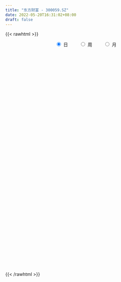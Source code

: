 ```yaml
---
title: "东方财富 - 300059.SZ"
date: 2022-05-20T16:31:02+08:00
draft: false
---
```

{{< rawhtml >}}
    <div style="text-align: center">
        <label style="padding: 1rem;"><input style="margin-right: .5rem" type="radio" name="period" value="D" checked onclick="period_change(this)">日</label>
        <label style="padding: 1rem;"><input style="margin-right: .5rem" type="radio" name="period" value="W" onclick="period_change(this)">周</label>
        <label style="padding: 1rem;"><input style="margin-right: .5rem" type="radio" name="period" value="M" onclick="period_change(this)">月</label>
    </div>
    <div id="chart" style="height: 700px;"></div> 
    <script type="text/javascript">
        const D_v = [1713750.3100000001,1135110.0700000001,1140028.75,4533814.5999999996,3163581.02,2182175.6299999999,2297210.21,2302024.8100000001,2277526.3900000001,2293171.5099999998,3681035.2400000002,2424144.0800000001,2310736.5699999998,2784335.6899999999,2328289.5600000001,2131901.0800000001,2104028.3300000001,2666024.2200000002,2994960.5499999998,2243388.04,2138614.8199999998,2137572.5499999998,3168015.5800000001,2539990.5,1910801.1000000001,3830795.1499999999,2359380.04,2132171.2799999998,2024753.03,1462616.8,1980094.76,1648186.55,4871876.1900000004,2649544.2599999998,2420875.8599999999,2582297.3199999998,3531828.1400000001,3282944.0499999998,1950733.8700000001,2130202.1200000001,2289475.21,3399633.0299999998,2096197.28,4508549.8899999997,2167411.54,1944698.0900000001,2628816.1699999999,2365988.4399999999,1511340.21,1204852.95,3706942.3799999999,3061140.1400000001,3704324.2999999998,3469322.5099999998,3262216.6000000001,2976611.4300000002,3288424.7400000002,2171747.3500000001,3620730.5499999998,2991645.0099999998,2218572.5899999999,2041567.46,1647063.2,2242187.0699999998,2523806.0800000001,1951506.03,1922757.75,1271960.02,1770361.72,2859724.0600000001,4559161.1299999999,3239069.0699999998,2540794.6699999999,1654203.4199999999,2634517.6299999999,1712897.3,1782439.55,1340908.6899999999,2268279.6299999999,2433945.2799999998,3746785.1499999999,2175634.8399999999,2939772.7000000002,4646168.2599999998,4246769.5800000001,4135628.1000000001,1987842.25,2619172.7799999998,2530003.0,2581823.2400000002,1706941.8300000001,2195664.8799999999,1399441.1699999999,1058159.1899999999,1730172.3,1232022.03,2758941.0,2221978.9199999999,1467154.9399999999,1392954.3799999999,1509779.3300000001,1192235.6299999999,2413652.5099999998,1148320.1599999999,807569.6,1479945.9299999999,1591332.46,1353967.3999999999,1106716.22,1261393.28,966589.22,1599071.5900000001,1323369.45,1831646.5800000001,1391214.6899999999,1321863.23,1032834.78,1673417.2,1117607.25,1070337.1499999999,969142.01,1574916.05,1032316.14,1097271.1399999999,3179945.75,1546946.54,1240530.0600000001,1318847.25,890843.6,839490.63,1428304.23,1678942.01,1363053.05,1076646.23,895672.4399999999,883169.86,1001044.92,918618.9399999999,922119.84,925246.22,1331098.3700000001,2647528.9500000002,1366795.3400000001,1393955.5700000001,2646421.4300000002,1510271.03,2641813.0699999998,1276814.47,1376025.4199999999,977135.65,1481749.8500000001,1512291.03,1066823.47,669788.6899999999,813694.21,762915.74,788463.79,986587.45,1274313.04,1327515.8300000001,793779.29,1388634.04,1917219.1499999999,1998638.9199999999,1215736.54,1088338.3799999999,893459.76,1213728.6499999999,1610759.6899999999,1251405.28,1225401.3600000001,1133414.27,1483437.8899999999,1715073.04,1025776.1800000001,1078118.04,1404187.5800000001,1345789.8600000001,1163349.5,1112060.3400000001,1229368.26,1264104.9099999999,1192718.48,1312558.8799999999,1224638.5600000001,5488675.4199999999,2749549.1400000001,2074720.72,1420359.76,1771747.97,3633193.46,2502258.7200000002,2676883.7400000002,2338315.71,2350371.71,1884733.3799999999,2728677.96,1123370.6200000001,1455123.2,1920697.55,2494210.1200000001,2229400.2799999998,3214848.8100000001,2719642.5800000001,4062661.4100000001,2418176.98,3357901.98,5466487.8200000003,5617217.1799999997,2780824.9199999999,2883179.1000000001,1769956.3,1472349.79,1840421.24,1748652.04,1541132.1899999999,1033940.59,3520017.3599999999,2108911.0600000001,2791167.9100000001,1704403.72,1934747.28,2159816.6800000002,2491408.5600000001,3076923.23,2349526.3399999999,2989752.48,2103917.5,1907582.9399999999,1412020.21,2734164.9100000001,2403234.6800000002,2050649.8799999999,3374015.4300000002,3386017.4900000002,3827277.4100000001,2418651.1000000001,5044525.7699999996,2519566.5800000001,2179165.6600000001,1339860.6899999999,2253886.25,3794936.5,2194966.21,1520959.8300000001,1518007.3700000001,1387186.55,1698599.28,1538775.4399999999,3350107.1400000001]
const D_histogram = [0.0,-0.0088196011,-0.012103749,0.1585532741,0.2533633622,0.3025850684,0.3517249756,0.3837598399,0.3262064455,0.3069717986,0.3901314095,0.400335621,0.3855867445,0.3429156759,0.3160119373,0.2503690303,0.1484780241,0.078699127,0.0293542937,-0.0036100395,-0.0516042821,-0.1138138028,-0.1093050755,-0.1059151571,-0.1349695132,-0.2620518028,-0.2916925817,-0.2723481848,-0.2327709665,-0.2048584299,-0.1619216595,-0.1565114071,-0.0335246689,0.044383923,0.0310068812,0.0707915848,0.0000961523,-0.1260699097,-0.1989904646,-0.2263035491,-0.2130063568,-0.1590997127,-0.1049987754,0.0107830916,0.0440808323,0.0503366047,0.0980529797,0.0879189525,0.0773771831,0.0568792984,0.1281080014,0.2093306495,0.192935254,0.0982820735,-0.0693123031,-0.2021033656,-0.1948583958,-0.2397421258,-0.1542876781,-0.0856349757,-0.0235013779,-0.0333366123,-0.0283066201,-0.0093849947,0.0230996775,-0.0002306002,-0.0657960557,-0.1012397388,-0.1194163407,-0.1912965882,-0.1102486539,-0.1154799307,-0.1498671818,-0.1585010859,-0.1226165824,-0.127751714,-0.1543353698,-0.1618571102,-0.1831842435,-0.1633826583,-0.0993801756,-0.0526855678,-0.0435516574,0.0567044865,0.1821795896,0.3101059904,0.3727799551,0.4020793304,0.4355834304,0.3910333346,0.3345254382,0.2122870826,0.1528556075,0.0841267204,0.0304803389,-0.0109698591,-0.114155727,-0.1056221156,-0.1322515679,-0.1097703958,-0.0823503629,-0.0742910678,-0.1555010048,-0.1793637265,-0.1931854441,-0.1534341451,-0.1364408315,-0.1300477491,-0.1192076164,-0.1016328435,-0.1038519416,-0.0635220329,-0.0371916435,-0.0728917385,-0.1236974502,-0.1173996081,-0.1225597112,-0.1513207097,-0.1368174861,-0.113144338,-0.0825880189,-0.0263353702,0.0208748058,0.0577697936,0.1709600948,0.2381662914,0.2629502941,0.2359082327,0.2249853542,0.180752883,0.1700330178,0.1863255528,0.175320894,0.1351949997,0.0791414947,0.0275287787,-0.0054027278,-0.0381478867,-0.0546520607,-0.0530946532,-0.057676028,-0.0381642235,-0.0182717533,0.0284337722,0.1116916153,0.1374316586,0.2081593996,0.2472343075,0.273405087,0.2762378191,0.2127636481,0.1365586372,0.0815018328,0.0180096129,-0.0230913313,-0.0627946371,-0.1089446182,-0.1018589104,-0.1696971865,-0.1702764723,-0.1632782713,-0.2215014298,-0.2926623427,-0.384504097,-0.4358944938,-0.4587793706,-0.4567786644,-0.4175670232,-0.4298327462,-0.4292618443,-0.367213101,-0.2955568398,-0.2267880312,-0.1358839382,-0.0922826532,-0.0888929218,-0.1223479723,-0.0798419994,-0.0887869983,-0.1070495933,-0.0604917886,-0.0259798593,0.0326341549,0.0464803443,0.0377977713,-0.1876914302,-0.3189234916,-0.3707454688,-0.371887961,-0.3673911968,-0.3842087094,-0.4041469389,-0.3291779798,-0.2678788354,-0.1848780398,-0.0922111157,0.0220140013,0.0896406257,0.1211263078,0.1089450813,0.0496436799,0.0221203764,-0.0148463629,-0.0085735887,0.0117727261,-0.0211311341,-0.0628360842,0.0539732681,0.1711118394,0.2564756784,0.2590773628,0.2626278595,0.269166468,0.2750262761,0.2344713332,0.2003415432,0.1615010083,0.2374793371,0.2414645186,0.2785664199,0.2871882933,0.2593604823,0.2652161265,0.1868348573,0.2114926379,0.206180543,0.2423341619,0.2596105245,0.2237992239,0.1762280446,0.0787631729,0.0200496709,-0.0062376486,-0.0325066292,-0.0407203703,0.0152364352,0.0127195252,0.1223505301,0.1615925047,0.1230199123,0.0910231463,0.0946121459,0.1156345961,0.1334548765,0.1403716398,0.1193501141,0.113556202,0.0886336233,0.0604841553,0.0814276996]
const D_fast = [0.0,-0.0110245014,-0.0173345866,0.1929607551,0.3511116837,0.475979657,0.6130508081,0.7410256324,0.7650238493,0.8225321521,1.0032246154,1.1135127322,1.1951605417,1.2382183921,1.2903176379,1.2872669884,1.2224954883,1.1723913729,1.130385113,1.09651827,1.0356229568,0.9449599854,0.9221424439,0.899053573,0.8362568386,0.6436615983,0.5410976739,0.4923550246,0.4737395014,0.4504374304,0.4528937859,0.4191761865,0.5337817575,0.6227863302,0.6171610087,0.6746436085,0.603972214,0.4462886746,0.3236205035,0.2397315318,0.1997771349,0.2139088508,0.2417600943,0.3602377342,0.404555683,0.4233956066,0.4956252264,0.5074709374,0.5162734638,0.5099954037,0.613251107,0.7468064175,0.7786448355,0.7085621734,0.5236397211,0.3403228171,0.2988531879,0.1940339265,0.2409164546,0.2881604131,0.3444186665,0.326249279,0.3242026162,0.340777993,0.3790375845,0.3556496567,0.2736351873,0.2128815695,0.1648508824,0.0451464879,0.0986322587,0.0645309993,-0.0073230473,-0.0555822228,-0.0503518649,-0.0874249251,-0.1525924233,-0.2005784412,-0.2677016354,-0.2887457148,-0.249588276,-0.2160650601,-0.217819064,-0.1033867986,0.0676332019,0.2730861003,0.4289550538,0.5587742617,0.7011742194,0.7543824572,0.7815059204,0.7123393354,0.6911217622,0.6434245551,0.5973982584,0.5532055956,0.421480796,0.4036088784,0.3439165341,0.3389551073,0.3457875494,0.3352740776,0.2151888894,0.1464852361,0.0843671574,0.0857599202,0.0686430259,0.0425241711,0.0235623997,0.0157289617,-0.0124531218,0.0119962786,0.0290287572,-0.0248942725,-0.1066243467,-0.1296764067,-0.1654764376,-0.2320676135,-0.2517687615,-0.2563816978,-0.2464723835,-0.1968035773,-0.1443746998,-0.0930372636,0.0628930612,0.1896408307,0.280162407,0.3120974037,0.3574208638,0.3583766133,0.3901650026,0.4530389258,0.4858644904,0.479537346,0.4432692147,0.3985386934,0.364256505,0.3219743744,0.2918071852,0.2800909295,0.2610905476,0.2710612963,0.2863858282,0.3401997967,0.4513805436,0.5114785015,0.6342460925,0.7351295772,0.8296516285,0.9015438153,0.8912605564,0.8491952047,0.8145138585,0.7555240419,0.7086502648,0.6532482997,0.5798621641,0.5614831443,0.4512205716,0.4080721677,0.3742508008,0.2606522849,0.1163257863,-0.0716419922,-0.2320060125,-0.369585732,-0.4817796919,-0.5469598064,-0.666683716,-0.7734282752,-0.8031828071,-0.8054157559,-0.793343955,-0.7364108466,-0.7158802249,-0.7347137239,-0.7987557676,-0.7762102945,-0.8073520429,-0.8523770363,-0.8209421788,-0.7929252143,-0.7261526614,-0.7006863859,-0.699919516,-0.9723315751,-1.1832945094,-1.3278028539,-1.4219173362,-1.5092683713,-1.6221380612,-1.7431130255,-1.7504385613,-1.7561091258,-1.7193278401,-1.649713695,-1.5299850776,-1.4399482968,-1.3781810378,-1.3631259939,-1.4100164753,-1.4320096847,-1.4726880147,-1.4685586377,-1.4452691414,-1.4834557851,-1.5408697563,-1.4105670869,-1.2506505558,-1.1011677972,-1.033796772,-0.9645893105,-0.890759085,-0.8161427079,-0.7980798175,-0.7821242217,-0.7805895045,-0.6452413414,-0.5808900302,-0.474146524,-0.3937275772,-0.3567152676,-0.2845555918,-0.3162281468,-0.2386972067,-0.1924641658,-0.0957270065,-0.0135480126,0.0065904926,0.0030763245,-0.074697754,-0.1283988382,-0.1562455698,-0.1906412078,-0.2090350414,-0.1492691271,-0.1486061558,-0.0083875184,0.0712525824,0.0634349681,0.0541939886,0.0814360247,0.131367124,0.1825511234,0.2245607968,0.2333767996,0.255971938,0.253207765,0.2401793359,0.281479805]
const D_slow = [0.0,-0.0022049003,-0.0052308375,0.034407481,0.0977483215,0.1733945886,0.2613258325,0.3572657925,0.4388174039,0.5155603535,0.6130932059,0.7131771111,0.8095737973,0.8953027162,0.9743057006,1.0368979581,1.0740174642,1.0936922459,1.1010308193,1.1001283095,1.0872272389,1.0587737882,1.0314475194,1.0049687301,0.9712263518,0.9057134011,0.8327902557,0.7647032094,0.7065104678,0.6552958604,0.6148154455,0.5756875937,0.5673064265,0.5784024072,0.5861541275,0.6038520237,0.6038760618,0.5723585843,0.5226109682,0.4660350809,0.4127834917,0.3730085635,0.3467588697,0.3494546426,0.3604748507,0.3730590018,0.3975722468,0.4195519849,0.4388962807,0.4531161053,0.4851431056,0.537475768,0.5857095815,0.6102800999,0.5929520241,0.5424261827,0.4937115838,0.4337760523,0.3952041328,0.3737953888,0.3679200444,0.3595858913,0.3525092363,0.3501629876,0.355937907,0.3558802569,0.339431243,0.3141213083,0.2842672231,0.2364430761,0.2088809126,0.18001093,0.1425441345,0.102918863,0.0722647174,0.0403267889,0.0017429465,-0.038721331,-0.0845173919,-0.1253630565,-0.1502081004,-0.1633794923,-0.1742674067,-0.1600912851,-0.1145463877,-0.0370198901,0.0561750987,0.1566949313,0.2655907889,0.3633491226,0.4469804821,0.5000522528,0.5382661547,0.5592978348,0.5669179195,0.5641754547,0.535636523,0.5092309941,0.4761681021,0.4487255031,0.4281379124,0.4095651454,0.3706898942,0.3258489626,0.2775526016,0.2391940653,0.2050838574,0.1725719202,0.1427700161,0.1173618052,0.0913988198,0.0755183115,0.0662204007,0.0479974661,0.0170731035,-0.0122767985,-0.0429167263,-0.0807469038,-0.1149512753,-0.1432373598,-0.1638843645,-0.1704682071,-0.1652495056,-0.1508070572,-0.1080670335,-0.0485254607,0.0172121128,0.076189171,0.1324355096,0.1776237303,0.2201319848,0.266713373,0.3105435965,0.3443423464,0.36412772,0.3710099147,0.3696592328,0.3601222611,0.3464592459,0.3331855826,0.3187665756,0.3092255197,0.3046575814,0.3117660245,0.3396889283,0.374046843,0.4260866929,0.4878952697,0.5562465415,0.6253059962,0.6784969083,0.7126365676,0.7330120258,0.737514429,0.7317415961,0.7160429369,0.6888067823,0.6633420547,0.6209177581,0.57834864,0.5375290722,0.4821537147,0.408988129,0.3128621048,0.2038884813,0.0891936387,-0.0250010274,-0.1293927832,-0.2368509698,-0.3441664309,-0.4359697061,-0.5098589161,-0.5665559239,-0.6005269084,-0.6235975717,-0.6458208021,-0.6764077952,-0.6963682951,-0.7185650447,-0.745327443,-0.7604503901,-0.766945355,-0.7587868163,-0.7471667302,-0.7377172873,-0.7846401449,-0.8643710178,-0.957057385,-1.0500293753,-1.1418771745,-1.2379293518,-1.3389660865,-1.4212605815,-1.4882302903,-1.5344498003,-1.5575025792,-1.5519990789,-1.5295889225,-1.4993073455,-1.4720710752,-1.4596601552,-1.4541300611,-1.4578416518,-1.459985049,-1.4570418675,-1.462324651,-1.4780336721,-1.4645403551,-1.4217623952,-1.3576434756,-1.2928741349,-1.22721717,-1.159925553,-1.091168984,-1.0325511507,-0.9824657649,-0.9420905128,-0.8827206785,-0.8223545489,-0.7527129439,-0.6809158705,-0.61607575,-0.5497717183,-0.503063004,-0.4501898445,-0.3986447088,-0.3380611683,-0.2731585372,-0.2172087312,-0.1731517201,-0.1534609269,-0.1484485091,-0.1500079213,-0.1581345786,-0.1683146711,-0.1645055623,-0.161325681,-0.1307380485,-0.0903399223,-0.0595849442,-0.0368291577,-0.0131761212,0.0157325278,0.0490962469,0.0841891569,0.1140266854,0.1424157359,0.1645741418,0.1796951806,0.2000521055]
const D_data = [['2021-05-11', 20.5358, 21.1924, 20.3215, 21.4205],['2021-05-12', 20.8745, 21.0542, 20.7362, 21.1025],['2021-05-13', 20.7362, 21.0818, 20.6809, 21.3929],['2021-05-14', 21.3583, 23.7775, 21.3306, 24.1162],['2021-05-17', 23.4319, 23.7222, 23.3628, 24.0194],['2021-05-18', 23.7084, 23.7844, 23.6393, 24.5517],['2021-05-19', 23.66, 24.3443, 23.6393, 24.9526],['2021-05-20', 24.4687, 24.6899, 24.3305, 25.2083],['2021-05-21', 24.7452, 23.8397, 23.7637, 24.7452],['2021-05-24', 24.4687, 24.4342, 24.2614, 24.9387],['2021-05-25', 24.4687, 26.252, 24.4273, 26.4663],['2021-05-26', 26.4732, 26.0032, 25.8304, 26.6253],['2021-05-27', 26.0195, 26.1026, 25.3881, 26.4183],['2021-05-28', 26.0029, 26.0112, 25.629, 26.9167],['2021-05-31', 25.7869, 26.4183, 25.438, 26.4183],['2021-06-01', 26.169, 26.0527, 25.5543, 26.3186],['2021-06-02', 26.1026, 25.4546, 25.2801, 26.302],['2021-06-03', 25.5543, 25.6373, 25.5543, 26.5346],['2021-06-04', 25.4213, 25.7703, 25.2718, 26.5595],['2021-06-07', 25.7537, 25.9198, 25.3383, 26.2521],['2021-06-08', 25.7537, 25.6457, 25.521, 26.2853],['2021-06-09', 25.5792, 25.2552, 24.8564, 25.8367],['2021-06-10', 25.33, 25.9946, 25.3217, 26.5844],['2021-06-11', 26.1773, 26.061, 25.845, 26.41],['2021-06-15', 26.061, 25.629, 25.2552, 26.1856],['2021-06-16', 25.5127, 23.9509, 23.926, 25.8035],['2021-06-17', 23.9924, 24.6487, 23.9924, 24.8897],['2021-06-18', 24.8398, 25.1223, 24.6321, 25.4878],['2021-06-21', 25.4047, 25.438, 25.2386, 25.8201],['2021-06-22', 25.5709, 25.3964, 25.0143, 25.6623],['2021-06-23', 25.4712, 25.7204, 25.1804, 25.953],['2021-06-24', 25.7537, 25.3383, 25.2552, 25.9032],['2021-06-25', 25.5044, 27.166, 25.2718, 27.5813],['2021-06-28', 27.249, 27.2324, 26.7423, 27.3404],['2021-06-29', 27.2075, 26.3767, 26.2189, 27.2075],['2021-06-30', 26.5429, 27.2407, 26.4016, 27.4899],['2021-07-01', 28.0383, 25.8866, 25.8617, 28.1463],['2021-07-02', 25.7703, 24.6903, 24.4909, 25.7703],['2021-07-05', 24.6072, 24.765, 24.2749, 24.9063],['2021-07-06', 24.7817, 24.9644, 24.2666, 25.006],['2021-07-07', 24.5075, 25.3217, 24.4909, 25.5626],['2021-07-08', 25.5875, 25.9198, 25.5875, 26.6841],['2021-07-09', 25.6706, 26.1607, 25.4629, 26.3269],['2021-07-12', 26.709, 27.4069, 26.1773, 27.9053],['2021-07-13', 27.1743, 26.8503, 26.6509, 27.4567],['2021-07-14', 26.709, 26.709, 26.4847, 27.2906],['2021-07-15', 26.5844, 27.4899, 26.4847, 27.7309],['2021-07-16', 27.6893, 26.9998, 26.8336, 27.8056],['2021-07-19', 26.7755, 27.0663, 26.626, 27.2407],['2021-07-20', 26.7672, 26.9749, 26.6924, 27.3404],['2021-07-21', 27.2324, 28.4038, 27.1244, 28.8939],['2021-07-22', 28.5699, 29.1515, 28.1961, 29.2429],['2021-07-23', 29.1598, 28.3456, 28.1629, 29.9822],['2021-07-26', 28.5699, 27.2656, 26.9998, 28.6364],['2021-07-27', 27.8306, 25.737, 25.5127, 27.9219],['2021-07-28', 25.546, 25.33, 24.4078, 25.9863],['2021-07-29', 26.169, 26.6592, 25.9447, 26.9583],['2021-07-30', 26.3435, 25.7952, 25.6041, 26.5346],['2021-08-02', 25.8367, 27.4401, 25.5044, 28.1296],['2021-08-03', 27.3321, 27.6063, 27.2075, 28.4536],['2021-08-04', 27.4983, 27.8887, 27.1743, 28.1463],['2021-08-05', 27.9136, 27.1576, 26.9001, 27.9136],['2021-08-06', 27.1327, 27.357, 27.1327, 27.8389],['2021-08-09', 27.1576, 27.6312, 27.0663, 28.0632],['2021-08-10', 27.4152, 27.9967, 26.9998, 28.0133],['2021-08-11', 28.0383, 27.3819, 27.2573, 28.2293],['2021-08-12', 27.249, 26.6343, 26.5013, 27.4152],['2021-08-13', 26.4183, 26.7173, 26.3435, 27.1327],['2021-08-16', 26.7256, 26.7423, 26.6426, 27.4152],['2021-08-17', 26.5678, 25.737, 25.6789, 27.3986],['2021-08-18', 25.9946, 27.5896, 25.5958, 28.0798],['2021-08-19', 27.5896, 26.6509, 26.41, 27.7475],['2021-08-20', 26.5263, 26.0943, 25.7121, 27.0413],['2021-08-23', 26.1773, 26.194, 25.845, 26.5512],['2021-08-24', 26.194, 26.7256, 25.8866, 27.3155],['2021-08-25', 26.5844, 26.2023, 25.9364, 26.5927],['2021-08-26', 26.1275, 25.737, 25.7204, 26.4598],['2021-08-27', 25.629, 25.7537, 25.5127, 26.0693],['2021-08-30', 25.9281, 25.3549, 24.8647, 25.9946],['2021-08-31', 25.1721, 25.7121, 24.9229, 25.9613],['2021-09-01', 25.5709, 26.3684, 25.222, 27.166],['2021-09-02', 26.169, 26.3684, 26.0527, 26.8253],['2021-09-03', 27.2906, 25.9863, 25.978, 27.4484],['2021-09-06', 25.6872, 27.4069, 25.6041, 27.8306],['2021-09-07', 27.2158, 28.4121, 27.0829, 28.9022],['2021-09-08', 28.329, 29.3176, 28.2459, 30.5305],['2021-09-09', 29.2429, 29.2927, 28.7444, 29.6416],['2021-09-10', 29.3675, 29.4505, 29.2844, 30.3062],['2021-09-13', 29.5752, 30.0404, 29.5502, 30.5721],['2021-09-14', 30.2232, 29.409, 29.0767, 30.4392],['2021-09-15', 29.7413, 29.3342, 28.8275, 29.7413],['2021-09-16', 29.4589, 28.3124, 27.8721, 29.5004],['2021-09-17', 28.3124, 28.8275, 28.0715, 29.0435],['2021-09-22', 28.2459, 28.5367, 28.1296, 28.9022],['2021-09-23', 29.0019, 28.5201, 28.3124, 29.4921],['2021-09-24', 28.3955, 28.5035, 28.329, 29.1016],['2021-09-27', 28.6198, 27.3653, 27.2075, 29.1432],['2021-09-28', 27.6312, 28.4952, 27.4069, 28.8856],['2021-09-29', 28.3872, 27.9801, 27.5813, 28.4038],['2021-09-30', 28.2044, 28.5533, 27.7641, 28.7859],['2021-10-08', 28.9521, 28.7361, 28.329, 29.4007],['2021-10-11', 28.7195, 28.5866, 28.4952, 29.2927],['2021-10-12', 28.2459, 27.2324, 26.709, 28.2792],['2021-10-13', 27.1078, 27.5813, 26.7755, 27.7807],['2021-10-14', 27.573, 27.4983, 27.2573, 27.7143],['2021-10-15', 26.9998, 28.1379, 26.9333, 28.2875],['2021-10-18', 28.2459, 27.9219, 27.6229, 28.4619],['2021-10-19', 27.9136, 27.7724, 27.6063, 28.329],['2021-10-20', 27.9136, 27.7973, 27.6893, 28.2875],['2021-10-21', 27.8139, 27.8887, 27.3404, 28.0798],['2021-10-22', 27.9718, 27.6146, 27.5896, 28.0383],['2021-10-25', 27.6312, 28.1961, 27.3819, 28.329],['2021-10-26', 28.0632, 28.1712, 27.9967, 28.4536],['2021-10-27', 28.0798, 27.3321, 27.0829, 28.1629],['2021-10-28', 27.1743, 26.8336, 26.7173, 27.4401],['2021-10-29', 26.7506, 27.3321, 26.6841, 27.4983],['2021-11-01', 27.0912, 27.0912, 26.9998, 27.4152],['2021-11-02', 27.0413, 26.5844, 26.0444, 27.1576],['2021-11-03', 26.7506, 26.9583, 26.6426, 27.1909],['2021-11-04', 27.2075, 27.058, 26.9832, 27.5647],['2021-11-05', 26.925, 27.1909, 26.8669, 27.4069],['2021-11-08', 27.2324, 27.681, 27.1992, 28.0299],['2021-11-09', 27.7059, 27.8223, 27.4484, 27.8887],['2021-11-10', 27.6561, 27.9303, 27.4983, 28.005],['2021-11-11', 27.9967, 29.3675, 27.9884, 29.5336],['2021-11-12', 29.2512, 29.4339, 29.2179, 29.8244],['2021-11-15', 29.4339, 29.3509, 29.2346, 29.8742],['2021-11-16', 29.3841, 28.9022, 28.8109, 29.5918],['2021-11-17', 29.2595, 29.2013, 29.0102, 29.5336],['2021-11-18', 29.1598, 28.8192, 28.6115, 29.2678],['2021-11-19', 28.7361, 29.2595, 28.653, 29.6416],['2021-11-22', 29.3259, 29.7912, 29.2013, 29.9905],['2021-11-23', 29.7745, 29.6499, 29.5835, 30.2149],['2021-11-24', 29.6001, 29.3176, 29.2179, 29.8493],['2021-11-25', 29.409, 28.9936, 28.8856, 29.4755],['2021-11-26', 28.9106, 28.8524, 28.6032, 29.0933],['2021-11-29', 28.5866, 28.9189, 28.545, 28.9521],['2021-11-30', 29.0352, 28.7776, 28.5949, 29.3758],['2021-12-01', 28.7444, 28.8607, 28.4536, 29.0684],['2021-12-02', 28.7527, 29.0518, 28.6696, 29.1266],['2021-12-03', 29.1349, 28.9687, 28.2459, 29.2013],['2021-12-06', 28.9272, 29.3176, 28.9189, 30.4059],['2021-12-07', 29.8244, 29.4505, 29.1182, 29.8659],['2021-12-08', 29.7829, 30.0155, 29.4339, 30.1401],['2021-12-09', 30.0819, 30.9293, 29.8493, 31.569],['2021-12-10', 30.6967, 30.6552, 30.4558, 30.8628],['2021-12-13', 31.4195, 31.677, 31.2284, 32.6905],['2021-12-14', 31.677, 31.8265, 31.5524, 32.2087],['2021-12-15', 31.8265, 32.1256, 31.7351, 32.649],['2021-12-16', 32.3998, 32.217, 31.7102, 32.4828],['2021-12-17', 32.1173, 31.5108, 31.5108, 32.433],['2021-12-20', 31.5607, 31.2118, 31.0705, 32.1173],['2021-12-21', 31.2118, 31.3115, 30.6884, 31.4444],['2021-12-22', 31.1536, 31.029, 30.9625, 31.4028],['2021-12-23', 31.0788, 31.1287, 30.7133, 31.2367],['2021-12-24', 31.1287, 30.9958, 30.8878, 31.677],['2021-12-27', 31.3779, 30.7133, 30.5804, 31.3779],['2021-12-28', 30.8878, 31.2865, 30.7133, 31.2948],['2021-12-29', 31.2616, 30.165, 30.1152, 31.2699],['2021-12-30', 30.1567, 30.7715, 29.8327, 31.0705],['2021-12-31', 30.9708, 30.8296, 30.5887, 31.0207],['2022-01-04', 30.9459, 29.7912, 29.6998, 30.9708],['2022-01-05', 29.8659, 29.1349, 28.7693, 30.0736],['2022-01-06', 28.8358, 28.2127, 28.1463, 28.8524],['2022-01-07', 28.4038, 28.0383, 27.9801, 28.4453],['2022-01-10', 27.8389, 27.8555, 27.7059, 28.1878],['2022-01-11', 27.7392, 27.7475, 27.6644, 28.0299],['2022-01-12', 27.9136, 27.9635, 27.4983, 28.0798],['2022-01-13', 27.9967, 27.0247, 26.9998, 28.1379],['2022-01-14', 26.6592, 26.7672, 26.5927, 27.166],['2022-01-17', 26.7921, 27.3321, 26.7838, 27.5398],['2022-01-18', 27.3903, 27.4816, 27.166, 27.7807],['2022-01-19', 27.9635, 27.5398, 27.2407, 28.1961],['2022-01-20', 27.4152, 28.0216, 27.1244, 28.2459],['2022-01-21', 27.9386, 27.6146, 27.3986, 28.0549],['2022-01-24', 27.3903, 27.0746, 26.95, 27.7641],['2022-01-25', 26.6675, 26.3518, 26.302, 27.0081],['2022-01-26', 26.7423, 27.1493, 26.3103, 27.1493],['2022-01-27', 26.9167, 26.4266, 26.4016, 27.2407],['2022-01-28', 26.8503, 26.0527, 26.0361, 26.9084],['2022-02-07', 26.7589, 26.7672, 26.5013, 27.0247],['2022-02-08', 26.7672, 26.6924, 25.953, 26.8918],['2022-02-09', 26.7256, 27.141, 26.518, 27.1992],['2022-02-10', 27.2241, 26.7007, 26.4598, 27.3238],['2022-02-11', 26.6093, 26.3601, 26.2687, 26.9666],['2022-02-14', 26.0029, 22.8377, 22.3475, 26.1856],['2022-02-15', 22.3475, 22.7297, 22.1648, 22.8294],['2022-02-16', 22.9789, 22.8211, 22.7297, 23.3112],['2022-02-17', 22.6134, 22.8709, 22.5386, 23.1367],['2022-02-18', 22.6964, 22.4971, 22.306, 22.738],['2022-02-21', 22.4223, 21.7245, 21.6081, 22.5137],['2022-02-22', 21.3921, 21.0848, 20.9602, 21.5001],['2022-02-23', 21.334, 21.9321, 21.0848, 21.9737],['2022-02-24', 21.6081, 21.6829, 21.3091, 22.1232],['2022-02-25', 22.0568, 21.9488, 21.8491, 22.5054],['2022-02-28', 21.7826, 22.2146, 21.6829, 22.2977],['2022-03-01', 22.3475, 22.7961, 22.2063, 22.8875],['2022-03-02', 22.5552, 22.5303, 22.3891, 22.6217],['2022-03-03', 22.6051, 22.2146, 22.0734, 22.7629],['2022-03-04', 21.9737, 21.5998, 21.4503, 22.3143],['2022-03-07', 21.3174, 20.6694, 20.5032, 21.334],['2022-03-08', 20.7857, 20.6528, 20.2706, 21.0681],['2022-03-09', 20.7691, 20.1543, 19.2155, 20.8438],['2022-03-10', 20.7442, 20.3952, 20.3703, 21.0432],['2022-03-11', 20.0048, 20.4368, 19.1574, 20.8106],['2022-03-14', 19.9383, 19.5229, 19.5229, 20.146],['2022-03-15', 19.1075, 18.9663, 18.9414, 19.9466],['2022-03-16', 19.2737, 20.9435, 18.7919, 21.1845],['2022-03-17', 21.4337, 21.4669, 21.0598, 21.9986],['2022-03-18', 21.3506, 21.5915, 20.9352, 21.6829],['2022-03-21', 21.5085, 20.8106, 20.6943, 21.5085],['2022-03-22', 20.686, 20.8688, 20.5282, 21.226],['2022-03-23', 20.9768, 20.9768, 20.8189, 21.1761],['2022-03-24', 20.8438, 21.0598, 20.6029, 21.3174],['2022-03-25', 21.0017, 20.4368, 20.4285, 21.1346],['2022-03-28', 19.9632, 20.3454, 19.8054, 20.6029],['2022-03-29', 20.4202, 20.0962, 20.0297, 20.5863],['2022-03-30', 20.3454, 21.6663, 20.2789, 21.6663],['2022-03-31', 21.4503, 21.0515, 20.9768, 21.4503],['2022-04-01', 20.9435, 21.6746, 20.8854, 21.9238],['2022-04-06', 21.4171, 21.5666, 21.2011, 21.658],['2022-04-07', 21.4171, 21.1845, 21.1761, 21.9654],['2022-04-08', 21.1845, 21.6746, 21.0681, 21.8906],['2022-04-11', 21.3921, 20.5282, 20.5198, 21.4005],['2022-04-12', 20.4949, 21.766, 20.4783, 21.9903],['2022-04-13', 21.4337, 21.55, 21.3174, 22.0983],['2022-04-14', 21.8906, 22.2811, 21.6995, 22.5968],['2022-04-15', 22.0069, 22.3475, 21.9321, 22.6964],['2022-04-18', 21.8491, 21.7909, 21.3174, 22.0568],['2022-04-19', 21.6829, 21.55, 21.4752, 22.0734],['2022-04-20', 21.59, 20.61, 20.48, 21.75],['2022-04-21', 20.35, 20.69, 20.32, 21.25],['2022-04-22', 20.52, 20.85, 20.46, 21.26],['2022-04-25', 20.1, 20.67, 19.85, 21.21],['2022-04-26', 20.64, 20.75, 20.18, 21.36],['2022-04-27', 20.57, 21.65, 20.5, 21.85],['2022-04-28', 21.33, 21.05, 20.83, 21.49],['2022-04-29', 21.65, 22.78, 21.1, 23.04],['2022-05-05', 22.31, 22.4, 22.12, 22.7],['2022-05-06', 21.8, 21.53, 21.5, 22.08],['2022-05-09', 21.22, 21.5, 21.21, 21.85],['2022-05-10', 21.26, 21.94, 21.17, 22.07],['2022-05-11', 21.94, 22.31, 21.83, 23.05],['2022-05-12', 22.11, 22.48, 22.07, 22.96],['2022-05-13', 22.72, 22.53, 22.22, 22.79],['2022-05-16', 22.78, 22.26, 22.13, 22.94],['2022-05-17', 22.26, 22.49, 22.08, 22.58],['2022-05-18', 22.64, 22.27, 22.15, 22.7],['2022-05-19', 21.9, 22.17, 21.81, 22.24],['2022-05-20', 22.36, 22.85, 22.36, 23.07]]
const W_v = [3125492.79,2827452.0299999998,3950711.0800000001,3693542.3500000001,9631969.2699999996,8955784.9299999997,10400927.7700000014,6946276.0,9646301.4299999997,7063869.04,5154000.0599999996,6297163.7200000007,3515316.5800000001,3673155.25,3504099.8599999999,2366989.8599999999,4042911.52,4677732.9399999995,3997210.6899999999,5485009.5499999998,6015335.7800000003,5458212.1600000011,4575620.6299999999,3067621.1200000001,2981239.75,2715056.4699999997,4502531.4399999995,6429604.6200000001,14553881.6700000018,10753815.3100000005,10256817.9900000002,4075280.9699999997,2405946.0899999999,7739668.8100000005,6571775.9199999999,9949555.1600000001,8615681.0700000003,9222637.6999999993,4464893.8499999996,5717404.8700000001,8569701.5500000007,8600189.1600000001,5564443.7799999993,6541850.2000000011,6043393.8700000001,5545463.6799999997,6568429.2300000004,5809516.3199999994,5012031.0499999998,5118466.1100000003,6142624.46,6800693.7999999998,5729817.04,6107046.6999999993,6822779.7400000002,5113965.8899999997,5679733.8599999994,4428786.8300000001,4405665.5999999996,3620022.9199999995,4325999.2699999996,7255949.5,5378104.0800000001,3434965.7800000003,5603094.2800000003,6842439.5099999998,11017253.4399999995,9886642.9900000002,7031893.8999999994,9673529.0199999996,6694450.1200000001,4939479.9100000001,5073332.5899999989,3822944.5799999996,4078805.6800000002,3744364.9100000001,3848585.9199999999,5058376.5600000005,4272701.5699999994,3912882.5099999998,5323565.3300000001,7191940.8100000005,14575476.4600000009,27482514.1599999964,25185367.8900000006,15509737.1399999987,13405985.9100000001,13032912.3100000005,14934338.6300000008,11653724.1400000006,8385959.2999999998,8220643.7999999989,4763024.5600000005,11548212.5300000012,8080860.2199999997,7177688.6100000003,8493454.4000000004,4838538.8500000006,9267678.9199999999,12786653.0199999996,8431892.879999999,7632602.3500000006,5826326.2300000004,13602154.0399999991,9493329.0800000019,9489604.0899999999,9144912.5600000005,9010356.1600000001,14187124.910000002,9815910.0199999996,17000751.6400000006,11295281.9000000004,9263307.0800000019,8599757.6100000013,1157330.3799999999,6078197.4800000004,8566699.9499999993,5938326.5500000007,9791794.6799999997,6853882.4100000001,6213965.8300000001,5154484.4900000002,4054920.8399999999,6017567.4199999999,9360684.0500000007,14919302.0499999989,8437216.0999999996,10659381.7400000002,11448800.9800000004,7116640.9399999995,7548685.4699999997,11907203.8600000013,11603232.0199999996,22233980.2199999988,27375046.8599999994,22710133.3999999985,19269417.9100000001,16738990.2700000014,11953846.3999999985,8479550.9100000001,10266285.6699999999,12608719.2699999996,7976366.96,8956826.3499999996,6859365.2200000007,6673801.7400000002,7734981.3500000006,6871562.3900000006,12648438.1100000013,15343272.7400000002,18267200.2199999988,13228844.3100000005,24918616.9300000034,30488750.5799999982,29151234.4299999997,24034519.6399999969,18944624.9299999997,19830562.6399999969,16335626.9600000009,15731686.7600000016,17868486.9800000004,16296541.1799999997,14499125.370000001,12314136.3099999987,10748294.3200000003,4149754.3100000005,1850056.8600000001,10748062.7700000014,10657593.5099999998,9528894.6699999999,10749896.9700000007,14892325.7299999986,8704554.7300000004,11338678.5299999975,23810669.1000000015,12080998.8000000007,9711892.1799999997,10400054.629999999,14157543.3500000015,19923406.7100000009,20782285.7200000025,16073791.8200000003,16832257.4600000009,11694303.9900000002,8068081.1300000008,5813614.0299999993,14531086.5500000007,11873853.5499999989,12437754.120000001,9411666.2200000007,10174310.8500000015,8800781.9500000011,5589622.4199999999,7739931.5500000007,10169678.7399999984,11934105.3300000001,3566470.8899999997,9898938.9100000001,12222518.0600000005,13493423.0899999999,12225203.7400000021,12227581.4899999984,10233147.5700000003,11987527.3300000001,14467489.629999999,11866241.5099999998,13615464.129999999,13188599.9800000004,15168322.629999999,12519578.8099999987,9912216.9499999993,14969110.6500000004,9124966.5899999999,13564417.6000000015,17635580.9699999988,10413874.1199999992,4020353.5200000005,7841029.2399999993,1509779.3300000001,7041723.8299999991,6279998.5800000001,7467165.540000001,5863338.3899999997,8431395.620000001,5718015.7699999996,5897483.5900000008,5098128.29,9564972.3200000003,7753538.4600000009,4825513.1399999997,5170659.4000000004,6520228.6499999994,6057691.7600000007,6583102.7399999993,6103505.3200000003,6223389.0899999999,13505053.0100000016,13501023.3399999999,9112602.7100000009,14720763.2000000011,19640608.8800000027,9714558.4700000007,10995169.1099999994,5798967.6799999997,13011528.1099999994,10507652.620000001,18050487.1999999993,4698732.2400000002,11104609.4799999986,9492675.7800000012]
const W_histogram = [0.0,-0.0127124786,-0.0398067969,-0.0418764537,0.0034623464,0.025804613,0.0602126949,0.0854941688,0.1302236533,0.1321451631,0.1281805582,0.0965553805,0.0713925761,0.0555081866,0.0169106276,-0.0036887283,-0.0426790135,-0.0346212075,-0.0479999445,-0.0384256068,-0.0138579666,-0.0119028384,-0.0282613419,-0.0417109947,-0.0477063184,-0.0470811536,-0.0407066175,-0.0246136326,0.0557506877,0.0708953776,0.0190492491,-0.0179808416,-0.0284835628,-0.0260707905,0.0100439481,0.0457934623,0.0379052125,0.0917057134,0.0926845374,0.088762259,0.0850835066,0.1036499904,0.1239476671,0.1168039394,0.1115098198,0.0817372893,0.0257755117,-0.0293673429,-0.0514087574,-0.0951070214,-0.0897045823,-0.0930065492,-0.0916087096,-0.0703264137,-0.0549457496,-0.0717377537,-0.069781792,-0.0835047242,-0.0740768043,-0.0712364195,-0.077087236,-0.1361620397,-0.1424179578,-0.1381259611,-0.1482118867,-0.1096326053,-0.0695033727,-0.0132447554,0.0043833829,0.0637646558,0.0651114626,0.0634643864,0.0583508726,0.0554818937,0.040297363,0.0156536189,0.0205434789,0.0185992213,0.0231204596,0.0262096807,0.0373438784,0.0507138326,0.1569107047,0.3379692604,0.3834185784,0.3879605613,0.3855875737,0.3454513365,0.3330529647,0.2597352143,0.1966942591,0.107825763,-0.0154222754,-0.1094332697,-0.2062087694,-0.2554587847,-0.2741116096,-0.2903317188,-0.2807640422,-0.2071973945,-0.1717534099,-0.1396534495,-0.1330246053,-0.0638963784,-0.0346458097,-0.0270833853,-0.059123222,-0.0510677478,-0.010484405,0.0032577558,0.0772231588,0.126922725,0.1159519373,0.0852424117,0.0428490658,0.0308419246,0.0010167288,-0.0109035147,-0.0175502973,-0.0267383265,-0.0747693867,-0.1008005602,-0.1202487447,-0.1107987437,-0.0691708515,-0.0361769208,-0.024192273,0.0177214747,0.0456964527,0.0461207011,0.01777702,-0.019443363,-0.0184123064,0.0990409586,0.123487366,0.1970381824,0.1847939116,0.1259708952,0.0704632142,0.0135477399,0.0067636959,0.0174333558,-0.0103513818,0.0214259114,0.042584982,0.0320402239,-0.0110872435,-0.0385338585,-0.0078661934,0.041752439,0.1561317211,0.2610794896,0.4682719433,0.6927699014,0.7462629382,0.7480633114,0.7725641874,0.746491739,0.6063422773,0.5074042495,0.4100938337,0.2915048744,0.0755822209,-0.0141914345,-0.1313229018,-0.2172531193,-0.2495199936,-0.2136827598,-0.231396623,-0.3262107398,-0.3035110885,-0.2985242457,-0.2596629765,-0.1926423432,-0.0797245181,-0.1008129783,-0.1022143295,-0.1130315203,0.0581047272,0.2781630422,0.4831915321,0.7185597401,0.6298987605,0.5319141962,0.5621405605,0.4585610183,0.0650987276,-0.1918375731,-0.4745634583,-0.6905043338,-0.7652380932,-0.7537430857,-0.7735400011,-0.7183985912,-0.5235881542,-0.3547945137,-0.3294503963,-0.1184563259,0.0163689235,0.2309585593,0.3298136904,0.3841202849,0.3283249544,0.3960262354,0.2482636133,0.2244633918,0.2388083598,0.3081021244,0.1588556277,0.1425250101,0.0695401381,-0.0342212763,-0.1337333811,-0.1884804215,-0.0056369092,0.0557160918,0.0566594614,0.0434156959,0.030362765,-0.0317970965,-0.116625293,-0.1955816225,-0.2572553522,-0.1521232334,-0.1018777405,-0.1032862436,-0.1033590591,-0.0021488025,0.1042169134,0.1205320832,0.1015349312,-0.1063586057,-0.3244925892,-0.4016728373,-0.5393005023,-0.5870772338,-0.840839723,-0.9969545915,-1.0686909021,-1.1332916469,-1.0395402793,-0.9964626672,-0.8324496823,-0.6783307634,-0.4940034627,-0.4377887991,-0.2450866679,-0.1793201693,-0.0525636041,0.0624993565]
const W_fast = [0.0,-0.0158905983,-0.0529366158,-0.065475386,-0.0192709993,0.0095224205,0.0589836762,0.1056386922,0.18292409,0.2178818907,0.2459624253,0.2384760928,0.2311614324,0.2291540895,0.1947841874,0.1732626494,0.1236026108,0.1230051149,0.0976263918,0.0975943279,0.1186974763,0.1176768949,0.094253056,0.0703756545,0.0524537512,0.0413086276,0.0375065093,0.0474460861,0.1417480783,0.1746166126,0.1275327963,0.0860074953,0.0683838834,0.0642789581,0.1029046837,0.1501025635,0.1516906168,0.2284175461,0.2525675044,0.2708357908,0.288427915,0.3329068964,0.3841914899,0.406248747,0.4288320824,0.4194938742,0.3699759745,0.3074912843,0.2725976804,0.205122661,0.1880989545,0.1615453503,0.1400410125,0.1437417049,0.1453859317,0.1106594891,0.0951700029,0.0605708897,0.0514796085,0.0365108884,0.0113882628,-0.0817270508,-0.1235874584,-0.1538269519,-0.2009658491,-0.189794719,-0.1670413297,-0.1140939013,-0.0953699172,-0.0200474804,-0.002422808,0.0117962124,0.0212704169,0.0322719113,0.0271617214,0.006431382,0.0164571117,0.0191626594,0.0294640126,0.0391056539,0.0595758212,0.0856242335,0.2310487818,0.4965996527,0.6379036152,0.7394357385,0.8334596442,0.8796862411,0.9505511106,0.9421671638,0.9282997734,0.8663877179,0.7392841108,0.6179147991,0.469587107,0.3564723954,0.2692916682,0.1804886293,0.1198652954,0.1416325944,0.1341382266,0.1313248246,0.1046975174,0.1578516498,0.178440766,0.179232344,0.1324117018,0.1277002391,0.1656624807,0.1802190805,0.2734902731,0.3549205206,0.3729377172,0.3635387946,0.3318577152,0.327561055,0.2979900415,0.2833439193,0.2723095623,0.2564369515,0.1897135447,0.1384822312,0.0889718604,0.0707221755,0.0950573548,0.1190070553,0.1249436349,0.1712877513,0.2106868425,0.2226412661,0.19874184,0.1566606162,0.1530885963,0.2953021009,0.3506203499,0.4734307119,0.507384919,0.4800546263,0.4421627489,0.3886342096,0.3835410895,0.3985690884,0.3681965054,0.4053302765,0.4371355925,0.4346008904,0.3887016121,0.3516215325,0.3803226492,0.4403793914,0.5937916037,0.7640092447,1.0882696842,1.4859601177,1.726018889,1.91483509,2.1324770128,2.2930274992,2.3044636068,2.3323766415,2.3375896841,2.2918769433,2.0948498451,2.0015283311,1.8515661383,1.711322641,1.6166757682,1.5990923122,1.5235292932,1.3471624915,1.2939843706,1.224340152,1.198285677,1.2171457245,1.3101324201,1.2638407153,1.2368857818,1.1978107109,1.3834731402,1.6730722157,1.9988985886,2.4139067317,2.4827204422,2.5177144269,2.6884759314,2.6995366437,2.3223490349,2.017453341,1.6160865912,1.2275196323,0.9614763496,0.7845355857,0.57135367,0.4468954321,0.5108088305,0.5909038426,0.533885361,0.7152653499,0.8541828301,1.1265121057,1.3078206595,1.4581573251,1.4844432333,1.6511510732,1.5654543543,1.5977699808,1.6718170388,1.8181363345,1.7086037447,1.7279043796,1.6723045421,1.5599878086,1.4270423586,1.3251752128,1.5066094978,1.5818915218,1.5969997568,1.5946099152,1.5891476756,1.51903854,1.4050540202,1.2772022851,1.1512147173,1.2183160278,1.2430920856,1.2158620216,1.1899494413,1.2906224973,1.4230424415,1.4694906321,1.4758772129,1.2413940245,0.9421368938,0.7645384364,0.4920856457,0.2975396058,-0.1664328142,-0.5717863305,-0.9106953666,-1.2586190232,-1.4247527253,-1.63079078,-1.6748902157,-1.6903539876,-1.6295275527,-1.6827600888,-1.5513296246,-1.5303931684,-1.4167775041,-1.2860897045]
const W_slow = [0.0,-0.0031781197,-0.0131298189,-0.0235989323,-0.0227333457,-0.0162821925,-0.0012290187,0.0201445235,0.0527004368,0.0857367276,0.1177818671,0.1419207122,0.1597688563,0.1736459029,0.1778735598,0.1769513777,0.1662816243,0.1576263225,0.1456263363,0.1360199346,0.132555443,0.1295797334,0.1225143979,0.1120866492,0.1001600696,0.0883897812,0.0782131268,0.0720597187,0.0859973906,0.103721235,0.1084835473,0.1039883369,0.0968674462,0.0903497486,0.0928607356,0.1043091012,0.1137854043,0.1367118326,0.159882967,0.1820735317,0.2033444084,0.229256906,0.2602438228,0.2894448076,0.3173222626,0.3377565849,0.3442004628,0.3368586271,0.3240064378,0.3002296824,0.2778035368,0.2545518995,0.2316497221,0.2140681187,0.2003316813,0.1823972429,0.1649517949,0.1440756138,0.1255564128,0.1077473079,0.0884754989,0.0544349889,0.0188304995,-0.0157009908,-0.0527539625,-0.0801621138,-0.097537957,-0.1008491458,-0.0997533001,-0.0838121362,-0.0675342705,-0.0516681739,-0.0370804558,-0.0232099823,-0.0131356416,-0.0092222369,-0.0040863672,0.0005634382,0.0063435531,0.0128959732,0.0222319428,0.034910401,0.0741380771,0.1586303922,0.2544850368,0.3514751772,0.4478720706,0.5342349047,0.6174981459,0.6824319495,0.7316055142,0.758561955,0.7547063861,0.7273480687,0.6757958764,0.6119311802,0.5434032778,0.4708203481,0.4006293375,0.3488299889,0.3058916365,0.2709782741,0.2377221228,0.2217480282,0.2130865757,0.2063157294,0.1915349239,0.1787679869,0.1761468857,0.1769613247,0.1962671143,0.2279977956,0.2569857799,0.2782963828,0.2890086493,0.2967191305,0.2969733127,0.294247434,0.2898598596,0.283175278,0.2644829314,0.2392827913,0.2092206051,0.1815209192,0.1642282063,0.1551839761,0.1491359079,0.1535662766,0.1649903897,0.176520565,0.18096482,0.1761039793,0.1715009027,0.1962611423,0.2271329838,0.2763925294,0.3225910073,0.3540837311,0.3716995347,0.3750864697,0.3767773936,0.3811357326,0.3785478872,0.383904365,0.3945506105,0.4025606665,0.3997888556,0.390155391,0.3881888426,0.3986269524,0.4376598826,0.502929755,0.6199977409,0.7931902162,0.9797559508,1.1667717786,1.3599128255,1.5465357602,1.6981213295,1.8249723919,1.9274958504,2.000372069,2.0192676242,2.0157197656,1.9828890401,1.9285757603,1.8661957619,1.8127750719,1.7549259162,1.6733732313,1.5974954591,1.5228643977,1.4579486536,1.4097880678,1.3898569382,1.3646536937,1.3391001113,1.3108422312,1.325368413,1.3949091736,1.5157070566,1.6953469916,1.8528216817,1.9858002307,2.1263353709,2.2409756255,2.2572503073,2.2092909141,2.0906500495,1.9180239661,1.7267144428,1.5382786714,1.3448936711,1.1652940233,1.0343969847,0.9456983563,0.8633357572,0.8337216758,0.8378139066,0.8955535464,0.9780069691,1.0740370403,1.1561182789,1.2551248377,1.317190741,1.373306589,1.433008679,1.5100342101,1.549748117,1.5853793695,1.602764404,1.594209085,1.5607757397,1.5136556343,1.512246407,1.52617543,1.5403402953,1.5511942193,1.5587849106,1.5508356364,1.5216793132,1.4727839076,1.4084700695,1.3704392612,1.3449698261,1.3191482652,1.2933085004,1.2927712998,1.3188255281,1.3489585489,1.3743422817,1.3477526303,1.266629483,1.1662112737,1.0313861481,0.8846168396,0.6744069089,0.425168261,0.1579955355,-0.1253273762,-0.3852124461,-0.6343281129,-0.8424405334,-1.0120232243,-1.13552409,-1.2449712897,-1.3062429567,-1.351072999,-1.3642139001,-1.3485890609]
const W_data = [['2017-07-07', 4.7873, 4.8232, 4.7634, 4.9546],['2017-07-14', 4.7873, 4.624, 4.4806, 4.8351],['2017-07-21', 4.4209, 4.3134, 4.0624, 4.5045],['2017-07-28', 4.2934, 4.5125, 4.2377, 4.6559],['2017-08-04', 4.4727, 5.2055, 4.4368, 5.2772],['2017-08-11', 5.1736, 5.1099, 5.0382, 5.4086],['2017-08-18', 5.1259, 5.4485, 5.1099, 5.7631],['2017-08-25', 5.4285, 5.556, 5.1577, 5.556],['2017-09-01', 5.5879, 6.0817, 5.5281, 6.1654],['2017-09-08', 6.0459, 5.787, 5.7352, 6.245],['2017-09-15', 5.779, 5.8268, 5.7193, 5.9901],['2017-09-22', 5.8069, 5.4923, 5.329, 6.0339],['2017-09-29', 5.4724, 5.5082, 5.2613, 5.5918],['2017-10-13', 5.6994, 5.5879, 5.4485, 5.7511],['2017-10-20', 5.5241, 5.2095, 5.09, 5.6317],['2017-10-27', 5.2135, 5.3051, 5.1816, 5.4325],['2017-11-03', 5.2812, 4.9187, 4.7634, 5.2852],['2017-11-10', 4.9187, 5.4166, 4.8232, 5.4843],['2017-11-17', 5.4166, 5.1219, 5.0781, 5.548],['2017-11-24', 5.0701, 5.3847, 4.867, 5.6197],['2017-12-01', 5.3369, 5.6635, 5.2254, 5.6715],['2017-12-08', 5.5918, 5.4604, 5.4206, 5.7153],['2017-12-15', 5.4843, 5.1936, 5.1617, 5.6118],['2017-12-22', 5.1816, 5.1378, 5.0303, 5.2971],['2017-12-29', 5.1418, 5.1577, 4.8988, 5.1936],['2018-01-05', 5.1816, 5.2015, 5.1219, 5.3091],['2018-01-12', 5.1776, 5.2692, 5.0741, 5.3648],['2018-01-19', 5.2214, 5.4365, 4.9068, 5.564],['2018-01-26', 5.4405, 6.5278, 5.3887, 6.719],['2018-02-02', 6.48, 6.0339, 5.8547, 6.5517],['2018-02-09', 5.9383, 5.1458, 5.1458, 6.1733],['2018-02-14', 5.1697, 5.1059, 5.0183, 5.3887],['2018-02-23', 5.1936, 5.3051, 5.1577, 5.4126],['2018-03-02', 5.4246, 5.4365, 5.329, 5.6556],['2018-03-09', 5.4763, 5.9702, 5.4285, 5.9981],['2018-03-16', 6.014, 6.1972, 5.9383, 6.5517],['2018-03-23', 6.4123, 5.775, 5.6436, 6.5437],['2018-03-30', 5.7392, 6.7429, 5.7352, 6.7668],['2018-04-04', 6.7309, 6.3247, 6.2649, 6.8066],['2018-04-13', 6.3167, 6.3526, 6.2132, 6.5875],['2018-04-20', 6.3127, 6.4324, 6.2211, 7.0163],['2018-04-27', 6.4611, 6.8584, 6.15, 6.978],['2018-05-04', 6.8919, 7.112, 6.6717, 7.3035],['2018-05-11', 7.1742, 6.9397, 6.9397, 7.3609],['2018-05-18', 6.9158, 7.0642, 6.7722, 7.1072],['2018-05-25', 7.0642, 6.7866, 6.7866, 7.2077],['2018-06-01', 6.7531, 6.3175, 6.2553, 6.7866],['2018-06-08', 6.3558, 6.0734, 5.9442, 6.5281],['2018-06-15', 6.0352, 6.2936, 6.016, 6.4611],['2018-06-22', 6.2218, 5.8294, 5.6044, 6.2792],['2018-06-29', 5.8581, 6.308, 5.6475, 6.3463],['2018-07-06', 6.2697, 6.1692, 5.9729, 6.3989],['2018-07-13', 6.217, 6.1835, 5.9155, 6.3415],['2018-07-20', 6.2457, 6.4611, 6.1165, 6.5856],['2018-07-27', 6.4611, 6.4659, 6.4133, 6.9589],['2018-08-03', 6.4611, 6.0352, 5.9825, 6.5281],['2018-08-10', 5.9921, 6.1979, 5.9682, 6.2697],['2018-08-17', 6.1261, 5.9299, 5.8772, 6.2649],['2018-08-24', 5.9155, 6.1644, 5.9012, 6.241],['2018-08-31', 6.1931, 6.0734, 6.0543, 6.375],['2018-09-07', 6.0687, 5.9107, 5.8581, 6.1883],['2018-09-14', 5.8437, 4.9918, 4.9727, 5.8485],['2018-09-21', 4.9727, 5.3699, 4.92, 5.4321],['2018-09-28', 5.3029, 5.3843, 5.2598, 5.4226],['2018-10-12', 5.2168, 5.0684, 4.8004, 5.2598],['2018-10-19', 5.078, 5.6427, 4.9822, 5.6858],['2018-10-26', 5.7528, 5.7911, 5.7241, 6.2697],['2018-11-02', 5.8198, 6.2075, 5.7049, 6.2457],['2018-11-09', 6.174, 5.9059, 5.8246, 6.3415],['2018-11-16', 5.9059, 6.6526, 5.882, 6.8919],['2018-11-23', 6.6813, 6.1309, 6.0208, 6.7387],['2018-11-30', 6.1309, 6.1357, 5.9538, 6.3893],['2018-12-07', 6.4611, 6.1165, 6.0974, 6.5281],['2018-12-14', 6.0878, 6.1644, 6.0399, 6.3893],['2018-12-21', 6.1452, 5.9969, 5.9299, 6.2075],['2018-12-28', 5.9825, 5.7911, 5.6954, 6.0208],['2019-01-04', 5.7911, 6.1213, 5.6475, 6.2122],['2019-01-11', 6.0782, 6.0591, 5.9777, 6.284],['2019-01-18', 6.0974, 6.1644, 5.9729, 6.2505],['2019-01-25', 6.1787, 6.1883, 6.0687, 6.2936],['2019-02-01', 6.2697, 6.3558, 5.9634, 6.375],['2019-02-15', 6.3606, 6.4898, 6.3175, 6.7818],['2019-02-22', 6.5473, 8.0692, 6.5425, 8.0692],['2019-03-01', 8.8781, 10.0028, 8.6148, 10.2325],['2019-03-08', 10.2181, 9.237, 9.2131, 10.9504],['2019-03-15', 9.2944, 9.2131, 9.0503, 10.1033],['2019-03-22', 9.1796, 9.5002, 8.9307, 10.0123],['2019-03-29', 9.237, 9.2753, 8.6196, 9.3327],['2019-04-04', 9.3136, 9.8353, 9.1891, 10.2995],['2019-04-12', 9.9549, 9.17, 8.9929, 9.9645],['2019-04-19', 9.3854, 9.2131, 8.744, 9.4332],['2019-04-26', 9.3088, 8.7058, 8.6292, 9.3662],['2019-04-30', 8.5574, 7.8443, 7.7773, 8.61],['2019-05-10', 7.2029, 7.6768, 6.9541, 7.7294],['2019-05-17', 7.514, 7.0977, 7.0019, 7.581],['2019-05-24', 7.0785, 7.2036, 6.9971, 7.4518],['2019-05-31', 7.2554, 7.2726, 7.2036, 7.6003],['2019-06-06', 7.3646, 7.0541, 7.0312, 7.4451],['2019-06-14', 7.0714, 7.1921, 6.8414, 7.5773],['2019-06-21', 7.2036, 8.0775, 7.1174, 8.1982],['2019-06-28', 8.0947, 7.79, 7.6751, 8.112],['2019-07-05', 8.089, 7.8475, 7.7325, 8.1522],['2019-07-12', 7.767, 7.5601, 7.3933, 7.8303],['2019-07-19', 7.5946, 8.5029, 7.5313, 8.6007],['2019-07-26', 8.5317, 8.2615, 8.112, 8.5834],['2019-08-02', 8.2155, 8.0947, 7.9568, 8.4972],['2019-08-09', 7.9913, 7.5256, 7.4221, 8.0947],['2019-08-16', 7.6003, 7.9453, 7.5198, 8.1005],['2019-08-23', 8.0775, 8.4857, 8.0315, 8.8594],['2019-08-30', 8.2787, 8.319, 8.1982, 8.7674],['2019-09-06', 8.3132, 9.371, 8.3075, 9.762],['2019-09-12', 9.578, 9.5148, 9.2791, 9.6815],['2019-09-20', 9.5435, 8.9916, 8.8766, 9.555],['2019-09-27', 8.9111, 8.7501, 8.5834, 9.0778],['2019-09-30', 8.7271, 8.4972, 8.4684, 8.7674],['2019-10-11', 8.5317, 8.8019, 8.3419, 8.9226],['2019-10-18', 8.9169, 8.5202, 8.5087, 9.1238],['2019-10-25', 8.5432, 8.6696, 8.3822, 8.6926],['2019-11-01', 8.9341, 8.7156, 8.5144, 9.2331],['2019-11-08', 8.7501, 8.6639, 8.6007, 8.9571],['2019-11-15', 8.5662, 8.02, 8.0085, 8.5892],['2019-11-22', 8.0257, 8.0602, 7.997, 8.3075],['2019-11-29', 8.0257, 7.9625, 7.859, 8.0602],['2019-12-06', 8.066, 8.2327, 7.905, 8.273],['2019-12-13', 8.273, 8.7271, 8.1005, 8.8766],['2019-12-20', 8.7099, 8.8019, 8.6409, 9.3595],['2019-12-27', 8.8019, 8.6581, 8.6007, 8.9916],['2020-01-03', 8.5949, 9.1986, 8.5662, 9.302],['2020-01-10', 9.1181, 9.2618, 8.9284, 9.4573],['2020-01-17', 9.1008, 9.0548, 9.0146, 9.371],['2020-01-23', 9.0491, 8.6696, 8.5662, 9.2273],['2020-02-07', 7.8015, 8.4052, 7.4738, 8.4914],['2020-02-14', 8.3707, 8.7961, 8.3132, 9.1181],['2020-02-21', 9.0836, 10.6358, 8.9341, 10.9578],['2020-02-28', 10.4749, 9.9747, 9.8195, 11.6132],['2020-03-06', 10.2277, 11.021, 10.0437, 11.8891],['2020-03-13', 10.6301, 10.3081, 9.877, 11.0383],['2020-03-20', 10.1759, 9.7045, 9.2331, 10.3024],['2020-03-27', 9.3653, 9.5665, 9.1641, 9.9115],['2020-04-03', 9.3135, 9.3308, 9.1411, 9.5665],['2020-04-10', 9.5665, 9.8482, 9.5263, 10.2392],['2020-04-17', 9.7735, 10.1414, 9.7217, 10.4519],['2020-04-24', 10.1472, 9.67, 9.6297, 10.3196],['2020-04-30', 9.7045, 10.4864, 9.5895, 10.5209],['2020-05-08', 10.3196, 10.5783, 10.2794, 10.8256],['2020-05-15', 10.5496, 10.2966, 10.2794, 10.6933],['2020-05-22', 10.2909, 9.8082, 9.7875, 10.6301],['2020-05-29', 9.8151, 9.8497, 9.7045, 10.1193],['2020-06-05', 10.1607, 10.6239, 10.1607, 10.8174],['2020-06-12', 10.6169, 11.1492, 10.458, 11.3634],['2020-06-19', 11.2528, 12.5454, 11.1423, 12.8426],['2020-06-24', 12.656, 13.2573, 12.58, 13.6652],['2020-07-03', 13.0707, 15.7595, 12.7389, 16.2088],['2020-07-10', 15.9669, 17.7156, 15.8425, 19.4782],['2020-07-17', 17.453, 17.0313, 16.3816, 20.4805],['2020-07-24', 17.6258, 17.2871, 17.1419, 19.2501],['2020-07-31', 17.3147, 18.4345, 16.8378, 18.9114],['2020-08-07', 18.787, 18.6142, 18.234, 20.2731],['2020-08-14', 18.1165, 17.5083, 16.589, 18.9114],['2020-08-21', 17.8953, 18.0751, 17.2111, 18.5451],['2020-08-28', 18.317, 18.1995, 17.2871, 19.0082],['2020-09-04', 18.3792, 17.9092, 17.6327, 18.7939],['2020-09-11', 17.7986, 16.2157, 15.8978, 17.9161],['2020-09-18', 16.3401, 17.2802, 15.7733, 17.6258],['2020-09-25', 17.6258, 16.6028, 16.3816, 17.7295],['2020-09-30', 16.4991, 16.5821, 16.3954, 16.9207],['2020-10-09', 16.9277, 17.0175, 16.8516, 17.2041],['2020-10-16', 17.1834, 17.9576, 17.0866, 18.241],['2020-10-23', 18.6488, 17.4115, 17.4115, 18.6626],['2020-10-30', 17.3631, 16.1604, 16.112, 17.3769],['2020-11-06', 16.195, 17.4184, 16.0706, 17.5014],['2020-11-13', 17.5567, 17.2525, 17.0037, 19.0635],['2020-11-20', 17.4599, 17.7848, 16.9, 18.0267],['2020-11-27', 17.6603, 18.4483, 17.5359, 18.6073],['2020-12-04', 18.6626, 19.6026, 18.5935, 20.4459],['2020-12-11', 19.8307, 18.2962, 17.9852, 19.8307],['2020-12-18', 18.317, 18.5935, 18.0405, 18.9944],['2020-12-25', 18.4552, 18.5451, 17.999, 19.1672],['2020-12-31', 18.5174, 21.4274, 18.2479, 21.9666],['2021-01-08', 21.9251, 23.4319, 21.2062, 24.1646],['2021-01-15', 23.6946, 24.9111, 22.5333, 27.2612],['2021-01-22', 24.8143, 27.199, 24.7659, 28.0284],['2021-01-29', 27.6483, 24.3305, 23.2937, 28.0423],['2021-02-05', 24.6623, 24.448, 23.7844, 25.5401],['2021-02-10', 24.6277, 26.6046, 23.7153, 26.7497],['2021-02-19', 27.5792, 25.4502, 24.7798, 27.7658],['2021-02-26', 25.4502, 20.9989, 20.9505, 25.4502],['2021-03-05', 21.2823, 21.2131, 20.3077, 22.0011],['2021-03-12', 21.3583, 19.4644, 18.9667, 21.5173],['2021-03-19', 19.3469, 18.7663, 18.5313, 19.7962],['2021-03-26', 18.9252, 19.4229, 18.2755, 19.6165],['2021-04-02', 19.416, 19.9551, 18.711, 20.1625],['2021-04-09', 20.121, 19.1326, 19.022, 20.2869],['2021-04-16', 19.1533, 19.7478, 18.476, 19.9206],['2021-04-23', 19.5957, 21.8352, 19.4437, 22.1463],['2021-04-30', 22.1186, 22.2845, 20.2869, 22.637],['2021-05-07', 22.2016, 20.8675, 20.7431, 22.326],['2021-05-14', 20.8399, 23.7775, 20.3215, 24.1162],['2021-05-21', 23.4319, 23.8397, 23.3628, 25.2083],['2021-05-28', 24.4687, 26.0112, 24.2614, 26.9167],['2021-06-04', 25.7869, 25.7703, 25.2718, 26.5595],['2021-06-11', 25.7537, 26.061, 24.8564, 26.5844],['2021-06-18', 26.061, 25.1223, 23.926, 26.1856],['2021-06-25', 25.4047, 27.166, 25.0143, 27.5813],['2021-07-02', 27.249, 24.6903, 24.4909, 28.1463],['2021-07-09', 24.6072, 26.1607, 24.2666, 26.6841],['2021-07-16', 26.709, 26.9998, 26.1773, 27.9053],['2021-07-23', 26.7755, 28.3456, 26.626, 29.9822],['2021-07-30', 28.5699, 25.7952, 24.4078, 28.6364],['2021-08-06', 25.8367, 27.357, 25.5044, 28.4536],['2021-08-13', 27.1576, 26.7173, 26.3435, 28.2293],['2021-08-20', 26.7256, 26.0943, 25.5958, 28.0798],['2021-08-27', 26.1773, 25.7537, 25.5127, 27.3155],['2021-09-03', 25.9281, 25.9863, 24.8647, 27.4484],['2021-09-10', 25.6872, 29.4505, 25.6041, 30.5305],['2021-09-17', 29.5752, 28.8275, 27.8721, 30.5721],['2021-09-24', 28.2459, 28.5035, 28.1296, 29.4921],['2021-09-30', 28.6198, 28.5533, 27.2075, 29.1432],['2021-10-08', 28.9521, 28.7361, 28.329, 29.4007],['2021-10-15', 28.7195, 28.1379, 26.709, 29.2927],['2021-10-22', 28.2459, 27.6146, 27.3404, 28.4619],['2021-10-29', 27.6312, 27.3321, 26.6841, 28.4536],['2021-11-05', 27.0912, 27.1909, 26.0444, 27.5647],['2021-11-12', 27.2324, 29.4339, 27.1992, 29.8244],['2021-11-19', 29.4339, 29.2595, 28.6115, 29.8742],['2021-11-26', 29.3259, 28.8524, 28.6032, 30.2149],['2021-12-03', 28.5866, 28.9687, 28.2459, 29.3758],['2021-12-10', 28.9272, 30.6552, 28.9189, 31.569],['2021-12-17', 31.4195, 31.5108, 31.2284, 32.6905],['2021-12-24', 31.5607, 30.9958, 30.6884, 32.1173],['2021-12-31', 31.3779, 30.8296, 29.8327, 31.3779],['2022-01-07', 30.9459, 28.0383, 27.9801, 30.9708],['2022-01-14', 27.8389, 26.7672, 26.5927, 28.1878],['2022-01-21', 26.7921, 27.6146, 26.7838, 28.2459],['2022-01-28', 27.3903, 26.0527, 26.0361, 27.7641],['2022-02-11', 26.7589, 26.3601, 25.953, 27.3238],['2022-02-18', 26.0029, 22.4971, 22.1648, 26.1856],['2022-02-25', 22.4223, 21.9488, 20.9602, 22.5137],['2022-03-04', 21.7826, 21.5998, 21.4503, 22.8875],['2022-03-11', 21.3174, 20.4368, 19.1574, 21.334],['2022-03-18', 19.9383, 21.5915, 18.7919, 21.9986],['2022-03-25', 21.5085, 20.4368, 20.4285, 21.5085],['2022-04-01', 19.9632, 21.6746, 19.8054, 21.9238],['2022-04-08', 21.4171, 21.6746, 21.0681, 21.9654],['2022-04-15', 21.3921, 22.3475, 20.4783, 22.6964],['2022-04-22', 21.8491, 20.85, 20.32, 22.0734],['2022-04-29', 20.1, 22.78, 19.85, 23.04],['2022-05-06', 22.31, 21.53, 21.5, 22.7],['2022-05-13', 21.22, 22.53, 21.17, 23.05],['2022-05-20', 22.78, 22.85, 21.81, 23.07]]
const M_v = [743736.5299999999,885590.7200000001,439219.89,537505.03,394417.74,403652.91,248635.62,260951.84,415495.0899999999,220851.44,79039.71,100602.09,249066.33,221130.76,151189.29,251428.27,470400.49,446470.6600000001,200991.77,327478.08,660745.51,336645.0700000001,269220.95,1269569.1099999999,1082543.0999999999,1068829.1899999999,907404.71,648900.5400000002,502273.67,442978.4300000001,596681.1399999999,363226.79,345365.6299999999,697106.08,915227.5300000003,1575692.8400000003,2104264.6400000001,1079522.22,4500530.8200000003,3880611.52,10125429.6099999994,5039648.0799999991,4514046.4399999995,3970447.7599999998,2931344.23,2612701.0000000005,4693713.4200000009,3073425.2000000002,3123883.6800000006,3053384.29,5415501.7800000003,8270812.1400000006,6473658.580000001,9233797.1400000006,10509386.6999999993,6343323.6400000006,8444308.129999999,12237629.4299999997,9148338.9100000001,2686920.96,2390170.3799999999,17564605.4900000021,14763093.8699999992,31413619.4899999946,17754758.9899999984,13332849.6799999997,19919741.7899999991,21148832.0299999975,13622916.959999999,16043953.5099999998,9616199.7700000014,22788006.8200000003,13450161.1400000006,19033500.9100000001,22875299.5300000012,18561985.1600000001,16272904.299999997,7456272.2799999993,8023350.6700000009,21303181.8200000003,13006661.2799999993,6871098.3399999999,8216381.7300000014,7690073.0500000017,6996733.4199999999,15035561.1600000001,17241534.0699999966,14618936.6300000008,42662379.4499999955,23927490.9699999988,11441165.8000000007,20668490.3599999994,17735482.9499999993,34512222.4399999976,25688380.320000004,37591650.4599999934,27352189.429999996,29125415.1000000052,23220803.6000000015,27143951.6999999993,21564560.6800000034,20395018.6300000027,28942464.5199999996,32746318.6499999948,16719447.7599999979,20894456.3800000027,45138315.1499999911,72767275.0399999917,47957690.4300000146,35300215.7600000054,35324763.6700000018,42259732.7699999958,45942586.6700000018,47316428.6099999994,29012705.1200000048,23639567.1100000031,44485383.7400000021,31022895.0100000016,73119462.9600000083,74082217.7400000095,44877919.3999999911,28139710.6999999993,68592695.5699999928,118432806.3199999779,73776876.1599999815,53997338.6700000167,32784607.8100000024,52734394.7000000104,63112219.3200000152,73611741.7100000083,40107085.6999999955,48462825.8000000045,39668878.9299999923,41509640.5099999979,51997888.0099999905,60653400.4400000051,51228097.9099999964,48773030.5400000066,22298667.2800000012,27829897.2300000079,30493147.75,25264528.4699999951,35114198.8200000077,59507801.0799999982,50159803.5200000107,25296017.5000000037]
const M_histogram = [0.0,-0.0167074644,-0.0323089996,-0.048450991,-0.0565020619,-0.059575629,-0.0628573301,-0.0548435335,-0.0451121572,-0.036657989,-0.0351267158,-0.0299256731,-0.0294638024,-0.0309338554,-0.031463359,-0.0288277503,-0.0235404843,-0.0164956362,-0.0165751204,-0.0098844352,-0.0046200855,-0.0035975642,-0.0032114492,0.0061887264,0.0088490135,0.0171637622,0.0216999899,0.0191006588,0.0152614536,0.0128601399,0.0115778923,0.0090276264,0.004991602,0.0071040753,0.0107416675,0.0228610863,0.0308599229,0.0397303418,0.0558539463,0.0779507227,0.0977264637,0.1042198041,0.131517186,0.1324454612,0.1235857019,0.0932915934,0.0872313923,0.0637090323,0.0509554734,0.0450892006,0.045914298,0.0470904731,0.0318655172,0.0376548007,0.0612357821,0.0776425608,0.1628568514,0.2198684757,0.329225014,0.3996665115,1.056896255,1.2932348013,1.2323888449,0.9576637543,0.529244422,0.2494575313,0.2485154551,0.2560964019,0.1746922162,-0.0616952342,-0.2876917813,-0.3015349136,-0.3691259296,-0.4045385951,-0.4161616849,-0.4717386755,-0.4824256679,-0.4966933416,-0.4838645768,-0.4132700601,-0.4564743402,-0.4886939966,-0.4769940686,-0.4829347527,-0.5001091642,-0.4704071184,-0.4235000907,-0.3861100807,-0.2581624412,-0.1898890697,-0.1738559768,-0.1218702497,-0.0983499974,-0.0174244377,-0.0023236163,0.0886682632,0.1498157198,0.1489583365,0.1385798831,0.1331450884,0.0999408609,0.0297779152,0.0182431683,0.0235585884,0.0033651371,0.0137424996,0.2247456216,0.3376470147,0.2977690243,0.218382189,0.1873996447,0.1916225223,0.177635354,0.1668643837,0.1520585927,0.0907554772,0.1130180641,0.0904749772,0.1494289974,0.1250470244,0.1774749436,0.1539074286,0.3866877224,0.7899938574,0.9693450555,0.9234900308,0.8055872892,0.8555228466,0.9787363334,1.1700705815,0.9935207296,0.6683646062,0.62288917,0.7978126737,0.8885639955,0.7750431933,0.6246182342,0.6441463524,0.5084530534,0.4516069409,0.4848367941,0.1358730681,-0.3747465933,-0.7883551627,-0.9331450369,-1.0055692054]
const M_fast = [0.0,-0.0208843305,-0.0445631156,-0.0728178547,-0.0949944411,-0.1129619155,-0.1319579491,-0.1376550358,-0.1392016988,-0.1399120279,-0.1471624336,-0.1494428092,-0.1563468892,-0.165550406,-0.1739457494,-0.1785170782,-0.1791149332,-0.1761939942,-0.1804172586,-0.1761976821,-0.1720883538,-0.1719652235,-0.1723819708,-0.1614346136,-0.1565620732,-0.1439563839,-0.1339951587,-0.1318193251,-0.1318431669,-0.1310294456,-0.1294172202,-0.1297105795,-0.1324987034,-0.1286102112,-0.1222872022,-0.1044525118,-0.0887386945,-0.0699356901,-0.039848599,0.0017358581,0.045943215,0.0784915064,0.1386681848,0.1727078253,0.1947444915,0.1877732814,0.2035209283,0.1959258263,0.1959111359,0.2013171632,0.2136208351,0.2265696284,0.2193110519,0.2345140355,0.2734039624,0.3092213814,0.4351498848,0.5471286281,0.7387914198,0.9091495453,1.8306033524,2.3902505991,2.6375018539,2.6021927019,2.3060844751,2.0886619672,2.1498487548,2.221453802,2.1837226704,1.9319114114,1.633991919,1.5447650583,1.3848925599,1.2483452457,1.1326817346,0.9591700751,0.8278766658,0.6894356566,0.5812982773,0.5485752789,0.3912524137,0.2368592583,0.1293106691,0.0026362968,-0.1395654057,-0.2274651395,-0.2864331345,-0.3455706447,-0.2821636155,-0.2613625114,-0.2887934127,-0.267275248,-0.2683424951,-0.1917730449,-0.1772531275,-0.0640941823,0.0345072043,0.0708894051,0.0951559225,0.1230073999,0.1147883877,0.0520699207,0.045095966,0.0563010332,0.036948866,0.0507618535,0.3179513809,0.5152645277,0.5498287933,0.5250375053,0.5409048721,0.5930333803,0.6234550506,0.6544001762,0.6776090333,0.6389947871,0.6895118901,0.6895875475,0.785898817,0.7927786001,0.8895752552,0.9044845974,1.2339368217,1.8347414211,2.2564288831,2.441446366,2.5249404468,2.7887567158,3.1566542859,3.6405061795,3.71233651,3.5542715381,3.6645183944,4.0388950665,4.3517873872,4.4320273833,4.4377569828,4.6183216891,4.6097416534,4.6657972761,4.8202363278,4.5052408688,3.9009345592,3.2902371991,2.9121610657,2.5883445958]
const M_slow = [0.0,-0.0041768661,-0.012254116,-0.0243668637,-0.0384923792,-0.0533862865,-0.069100619,-0.0828115024,-0.0940895417,-0.1032540389,-0.1120357179,-0.1195171361,-0.1268830867,-0.1346165506,-0.1424823903,-0.1496893279,-0.155574449,-0.159698358,-0.1638421381,-0.1663132469,-0.1674682683,-0.1683676593,-0.1691705216,-0.16762334,-0.1654110867,-0.1611201461,-0.1556951486,-0.1509199839,-0.1471046205,-0.1438895855,-0.1409951125,-0.1387382059,-0.1374903054,-0.1357142865,-0.1330288697,-0.1273135981,-0.1195986174,-0.1096660319,-0.0957025453,-0.0762148647,-0.0517832487,-0.0257282977,0.0071509988,0.0402623641,0.0711587896,0.0944816879,0.116289536,0.1322167941,0.1449556624,0.1562279626,0.1677065371,0.1794791554,0.1874455347,0.1968592348,0.2121681804,0.2315788206,0.2722930334,0.3272601523,0.4095664058,0.5094830337,0.7737070975,1.0970157978,1.405113009,1.6445289476,1.7768400531,1.8392044359,1.9013332997,1.9653574001,2.0090304542,1.9936066456,1.9216837003,1.8462999719,1.7540184895,1.6528838407,1.5488434195,1.4309087506,1.3103023337,1.1861289982,1.065162854,0.961845339,0.847726754,0.7255532548,0.6063047377,0.4855710495,0.3605437585,0.2429419789,0.1370669562,0.040539436,-0.0240011743,-0.0714734417,-0.1149374359,-0.1454049983,-0.1699924977,-0.1743486071,-0.1749295112,-0.1527624454,-0.1153085155,-0.0780689314,-0.0434239606,-0.0101376885,0.0148475267,0.0222920055,0.0268527976,0.0327424447,0.033583729,0.0370193539,0.0932057593,0.177617513,0.252059769,0.3066553163,0.3535052274,0.401410858,0.4458196965,0.4875357925,0.5255504406,0.5482393099,0.576493826,0.5991125703,0.6364698196,0.6677315757,0.7121003116,0.7505771688,0.8472490994,1.0447475637,1.2870838276,1.5179563353,1.7193531576,1.9332338692,2.1779179526,2.470435598,2.7188157804,2.8859069319,3.0416292244,3.2410823928,3.4632233917,3.65698419,3.8131387486,3.9741753367,4.1012886,4.2141903352,4.3353995337,4.3693678008,4.2756811524,4.0785923618,3.8453061026,3.5939138012]
const M_data = [['2010-03-31', 0.9072, 1.2897, 0.863, 1.2924],['2010-04-30', 1.2953, 1.0279, 0.9369, 1.5166],['2010-05-31', 1.0043, 0.9332, 0.8477, 1.0629],['2010-06-30', 0.9206, 0.8052, 0.7748, 1.0998],['2010-07-30', 0.7956, 0.7943, 0.7066, 0.8102],['2010-08-31', 0.7912, 0.7733, 0.7413, 0.8566],['2010-09-30', 0.7734, 0.6955, 0.6765, 0.8242],['2010-10-29', 0.6992, 0.7918, 0.6888, 0.8182],['2010-11-30', 0.7984, 0.8087, 0.7764, 0.9004],['2010-12-31', 0.8063, 0.7951, 0.7645, 0.9153],['2011-01-31', 0.7943, 0.6912, 0.6746, 0.813],['2011-02-28', 0.6942, 0.7128, 0.6735, 0.754],['2011-03-31', 0.7118, 0.6273, 0.6155, 0.7165],['2011-04-29', 0.6273, 0.5574, 0.5456, 0.6376],['2011-05-31', 0.5584, 0.5189, 0.5005, 0.5898],['2011-06-30', 0.5218, 0.5192, 0.4868, 0.5361],['2011-07-29', 0.521, 0.5311, 0.5174, 0.5948],['2011-08-31', 0.5284, 0.548, 0.4837, 0.5806],['2011-09-30', 0.5471, 0.4412, 0.434, 0.5577],['2011-10-31', 0.4452, 0.5098, 0.4072, 0.5098],['2011-11-30', 0.501, 0.4947, 0.4837, 0.5592],['2011-12-30', 0.5102, 0.4313, 0.4047, 0.5442],['2012-01-31', 0.4351, 0.4003, 0.3787, 0.4414],['2012-02-29', 0.4016, 0.517, 0.3919, 0.5743],['2012-03-30', 0.5152, 0.4475, 0.441, 0.57],['2012-04-27', 0.4499, 0.5353, 0.4452, 0.5671],['2012-05-31', 0.5425, 0.5158, 0.4908, 0.5588],['2012-06-29', 0.5132, 0.4261, 0.4159, 0.5186],['2012-07-31', 0.4297, 0.3856, 0.3798, 0.4384],['2012-08-31', 0.3856, 0.3772, 0.3761, 0.4293],['2012-09-28', 0.3693, 0.3707, 0.3465, 0.4268],['2012-10-31', 0.3696, 0.3327, 0.3284, 0.4018],['2012-11-30', 0.3331, 0.2821, 0.276, 0.3425],['2012-12-31', 0.2817, 0.3393, 0.2644, 0.3454],['2013-01-31', 0.3425, 0.362, 0.3273, 0.3769],['2013-02-28', 0.3599, 0.506, 0.3559, 0.5096],['2013-03-29', 0.506, 0.5129, 0.4998, 0.6384],['2013-04-26', 0.5071, 0.5816, 0.5013, 0.6467],['2013-05-31', 0.5798, 0.7641, 0.5722, 0.8927],['2013-06-28', 0.7525, 0.9842, 0.653, 0.9842],['2013-07-31', 1.0241, 1.1302, 0.9617, 1.4004],['2013-08-30', 1.1258, 1.1106, 1.0604, 1.3415],['2013-09-30', 1.0968, 1.5565, 1.0902, 1.5827],['2013-10-31', 1.587, 1.412, 1.242, 1.8863],['2013-11-29', 1.4113, 1.3786, 1.3038, 1.5282],['2013-12-31', 1.3074, 1.1026, 0.9871, 1.351],['2014-01-30', 1.1077, 1.3953, 1.0103, 1.473],['2014-02-28', 1.3837, 1.1745, 1.1193, 1.4403],['2014-03-31', 1.1745, 1.2769, 1.091, 1.3444],['2014-04-30', 1.2769, 1.3728, 1.2253, 1.4512],['2014-05-30', 1.3691, 1.5027, 1.2929, 1.5507],['2014-06-30', 1.4818, 1.5747, 1.4517, 1.6284],['2014-07-31', 1.576, 1.3889, 1.275, 1.5813],['2014-08-29', 1.3875, 1.6821, 1.3496, 1.8771],['2014-09-30', 1.686, 2.0538, 1.6637, 2.1167],['2014-10-31', 2.0551, 2.1599, 1.8902, 2.2122],['2014-11-28', 2.186, 3.4309, 2.1664, 3.5343],['2014-12-31', 3.4034, 3.66, 3.1704, 4.842],['2015-01-30', 3.6652, 5.041, 3.338, 6.0568],['2015-02-27', 4.9847, 5.3997, 4.9415, 6.2139],['2015-04-30', 5.9391, 15.4075, 5.9391, 15.4075],['2015-05-29', 15.9673, 13.6346, 12.8472, 16.784],['2015-06-30', 13.7539, 11.579, 9.4739, 18.8744],['2015-07-31', 11.379, 9.0848, 7.7102, 12.37],['2015-08-31', 8.5893, 6.0914, 5.3243, 9.8208],['2015-09-30', 5.9648, 6.6035, 5.4747, 7.2825],['2015-10-30', 6.9559, 9.8043, 6.8567, 10.8651],['2015-11-30', 9.4335, 10.4081, 9.3601, 12.8289],['2015-12-31', 10.3695, 9.5492, 9.5473, 11.1551],['2016-01-29', 9.4666, 7.0751, 6.5649, 9.5253],['2016-02-29', 7.0439, 6.0896, 6.0896, 7.9689],['2016-03-31', 6.0896, 8.1305, 5.9372, 8.681],['2016-04-29', 8.0754, 7.2234, 6.8692, 8.6572],['2016-05-31', 7.2234, 7.2797, 6.3627, 7.6637],['2016-06-30', 7.4419, 7.3492, 6.6639, 7.9782],['2016-07-29', 7.3492, 6.4719, 6.4223, 7.7729],['2016-08-31', 6.4223, 6.6672, 6.1773, 7.1472],['2016-09-30', 6.6672, 6.3395, 6.2402, 6.7268],['2016-10-31', 6.4024, 6.4421, 6.2634, 6.7434],['2016-11-30', 6.4487, 7.177, 6.2965, 7.4319],['2016-12-30', 7.1208, 5.6046, 5.5218, 7.3061],['2017-01-26', 5.6277, 5.2702, 4.8995, 5.7602],['2017-02-28', 5.2802, 5.4722, 5.1279, 5.684],['2017-03-31', 5.4788, 4.959, 4.9259, 5.5781],['2017-04-28', 4.9557, 4.4209, 4.1302, 5.0219],['2017-05-31', 4.4129, 4.6957, 4.0744, 4.8192],['2017-06-30', 4.6599, 4.7873, 4.5404, 5.086],['2017-07-31', 4.7873, 4.5842, 4.0624, 4.9546],['2017-08-31', 4.5603, 5.9105, 4.5404, 6.0937],['2017-09-29', 5.9264, 5.5082, 5.2613, 6.245],['2017-10-31', 5.6994, 4.9227, 4.8271, 5.7511],['2017-11-30', 4.9267, 5.4206, 4.7634, 5.6396],['2017-12-29', 5.3967, 5.1577, 4.8988, 5.7153],['2018-01-31', 5.1816, 6.0897, 4.9068, 6.719],['2018-02-28', 6.1335, 5.4923, 5.0183, 6.245],['2018-03-30', 5.4046, 6.7429, 5.3807, 6.7668],['2018-04-27', 6.7309, 6.8584, 6.15, 7.0163],['2018-05-31', 6.8919, 6.351, 6.2553, 7.3609],['2018-06-29', 6.2936, 6.308, 5.6044, 6.5281],['2018-07-31', 6.2697, 6.4324, 5.9155, 6.9589],['2018-08-31', 6.4515, 6.0734, 5.8772, 6.5138],['2018-09-28', 6.0687, 5.3843, 4.92, 6.1883],['2018-10-31', 5.2168, 5.9203, 4.8004, 6.2697],['2018-11-30', 5.9825, 6.1357, 5.8246, 6.8919],['2018-12-28', 6.4611, 5.7911, 5.6954, 6.5281],['2019-01-31', 5.7911, 6.1596, 5.6475, 6.3127],['2019-02-28', 6.2218, 9.3806, 6.1979, 9.7682],['2019-03-29', 9.4907, 9.2753, 8.6196, 10.9504],['2019-04-30', 9.3136, 7.8443, 7.7773, 10.2995],['2019-05-31', 7.2029, 7.2726, 6.9541, 7.7294],['2019-06-28', 7.3646, 7.79, 6.8414, 8.1982],['2019-07-31', 8.089, 8.3649, 7.3933, 8.6007],['2019-08-30', 8.3132, 8.319, 7.4221, 8.8594],['2019-09-30', 8.3132, 8.4972, 8.3075, 9.762],['2019-10-31', 8.5317, 8.5777, 8.3419, 9.2331],['2019-11-29', 8.5374, 7.9625, 7.859, 8.9571],['2019-12-31', 8.066, 9.0663, 7.905, 9.3595],['2020-01-23', 9.2561, 8.6696, 8.5662, 9.4573],['2020-02-28', 7.8015, 9.9747, 7.4738, 11.6132],['2020-03-31', 10.2277, 9.2273, 9.1641, 11.8891],['2020-04-30', 9.1756, 10.4864, 9.1411, 10.5209],['2020-05-29', 10.3196, 9.8497, 9.7045, 10.8256],['2020-06-30', 10.1607, 13.9624, 10.1607, 14.0661],['2020-07-31', 13.8241, 18.4345, 13.603, 20.4805],['2020-08-31', 18.787, 18.082, 16.589, 20.2731],['2020-09-30', 18.0751, 16.5821, 15.7733, 18.7939],['2020-10-30', 16.9277, 16.1604, 16.112, 18.6626],['2020-11-30', 16.195, 19.0082, 16.0706, 20.1832],['2020-12-31', 18.9391, 21.4274, 17.9852, 21.9666],['2021-01-29', 21.9251, 24.3305, 21.2062, 28.0423],['2021-02-26', 24.6623, 20.9989, 20.9505, 27.7658],['2021-03-31', 21.2823, 18.8423, 18.2755, 22.0011],['2021-04-30', 19.0151, 22.2845, 18.476, 22.637],['2021-05-31', 22.2016, 26.4183, 20.3215, 26.9167],['2021-06-30', 26.169, 27.2407, 23.926, 27.5813],['2021-07-30', 28.0383, 25.7952, 24.2666, 29.9822],['2021-08-31', 25.8367, 25.7121, 24.8647, 28.4536],['2021-09-30', 25.5709, 28.5533, 25.222, 30.5721],['2021-10-29', 28.9521, 27.3321, 26.6841, 29.4007],['2021-11-30', 27.0912, 28.7776, 26.0444, 30.2149],['2021-12-31', 28.7444, 30.8296, 28.2459, 32.6905],['2022-01-28', 30.9459, 26.0527, 26.0361, 30.9708],['2022-02-28', 26.7589, 22.2146, 20.9602, 27.3238],['2022-03-31', 22.3475, 21.0515, 18.7919, 22.8875],['2022-04-29', 20.9435, 22.78, 19.85, 23.04],['2022-05-31', 22.31, 22.85, 21.17, 23.07]]
        const D_a = [null,null,null,null,null,null,null,null,null,null,null,null,null,26.9167,null,null,null,null,null,null,null,null,null,null,null,23.926,null,null,null,null,null,null,null,null,null,null,28.1463,null,null,null,null,null,25.4629,null,null,null,null,null,null,null,null,null,29.9822,null,null,null,null,null,25.5044,null,null,null,null,null,null,28.2293,null,null,null,null,null,null,null,null,null,null,null,null,24.8647,null,null,null,null,null,null,null,null,null,30.5721,null,null,null,null,null,null,null,null,null,null,null,null,null,26.709,null,null,null,null,null,null,null,null,null,28.4536,null,null,null,null,26.0444,null,null,null,null,null,null,null,null,null,null,null,null,null,null,30.2149,null,null,null,null,null,28.4536,null,null,null,null,null,null,null,32.6905,null,null,null,null,null,null,null,null,null,null,null,null,null,null,null,null,null,null,null,null,null,null,null,null,null,null,null,null,null,null,null,null,null,null,null,null,null,null,null,null,null,null,null,null,20.9602,null,null,null,null,22.8875,null,null,null,null,null,null,null,null,null,null,18.7919,null,null,null,null,null,null,null,null,null,null,null,null,null,null,null,null,null,null,null,22.6964,null,null,null,null,null,19.85,null,null,null,null,null,null,null,null,23.05,null,null,null,null,null,21.81,null]
const W_a = [null,null,4.0624,null,null,null,null,null,null,6.245,null,null,null,null,null,null,4.7634,null,null,null,null,null,null,null,null,null,null,null,6.719,null,null,null,null,null,null,null,5.6436,null,null,null,null,null,null,7.3609,null,null,null,null,null,5.6044,null,null,null,null,6.9589,null,null,null,null,null,null,null,null,null,4.8004,null,null,null,null,6.8919,null,null,null,null,null,null,5.6475,null,null,null,null,null,null,null,10.9504,null,null,null,null,null,null,null,null,null,null,null,null,null,6.8414,null,null,null,null,null,null,null,null,null,null,null,9.762,null,null,null,null,null,null,null,null,null,null,null,7.859,null,null,null,null,null,null,null,null,null,null,null,null,11.8891,null,null,null,9.1411,null,null,null,null,null,null,null,null,null,null,null,null,null,null,20.4805,null,null,null,null,null,null,null,null,15.7733,null,null,null,null,null,null,null,null,null,null,null,null,null,null,null,null,null,null,28.0423,null,null,null,null,null,null,null,18.2755,null,null,null,null,null,null,null,null,null,null,null,null,null,null,null,null,null,null,null,null,null,null,null,null,30.5721,null,null,null,null,null,null,26.0444,null,null,null,null,null,32.6905,null,null,null,null,null,null,null,null,null,null,null,18.7919,null,null,null,null,null,null,null,null,null]
const M_a = [null,1.5166,null,null,null,null,null,null,null,null,null,null,null,null,null,null,null,null,null,null,null,null,null,null,null,null,null,null,null,null,null,null,null,0.2644,null,null,null,null,null,null,null,null,null,1.8863,null,null,null,null,null,null,null,null,1.275,null,null,null,null,null,null,null,null,null,18.8744,null,null,null,null,null,null,null,null,5.9372,null,null,null,null,null,null,null,7.4319,null,null,null,null,null,null,null,4.0624,null,null,null,null,null,null,null,null,null,7.3609,null,null,null,null,4.8004,null,null,null,null,10.9504,null,null,null,null,null,null,null,7.859,null,null,null,null,null,null,null,null,null,null,null,null,null,null,null,null,null,null,null,null,null,null,null,null,32.6905,null,null,null,null,null]
        const D_b = [[{ coord: ['2021-05-28', 26.9167] }, { coord: ['2021-11-02', 25.4629] }],[{ coord: ['2021-11-23', 30.2149] }, { coord: ['2022-02-22', 28.4536] }],[{ coord: ['2022-02-22', 22.6964] }, { coord: ['2022-05-11', 20.9602] }]]
const W_b = [[{ coord: ['2017-07-21', 6.245] }, { coord: ['2019-01-04', 4.7634] }],[{ coord: ['2019-03-08', 9.762] }, { coord: ['2020-04-03', 7.859] }],[{ coord: ['2020-07-17', 20.4805] }, { coord: ['2021-03-26', 18.2755] }],[{ coord: ['2021-09-17', 30.5721] }, { coord: ['2022-03-18', 26.0444] }]]
const M_b = [[{ coord: ['2010-04-30', 1.5166] }, { coord: ['2014-07-31', 1.275] }],[{ coord: ['2015-06-30', 7.4319] }, { coord: ['2018-10-31', 5.9372] }]]
    </script>
{{< /rawhtml >}}